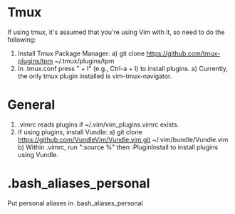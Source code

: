 # Tmux
If using tmux, it's assumed that you're using Vim with it, so need to do the
following:
1) Install Tmux Package Manager:
  a) git clone https://github.com/tmux-plugins/tpm ~/.tmux/plugins/tpm
2) In .tmux.conf press "<prefix> + I" (e.g., Ctrl-a + I) to install plugins.
  a) Currently, the only tmux plugin installed is  vim-tmux-navigator.

# General
1) .vimrc reads plugins if ~/.vim/vim_plugins.vimrc exists.
2) If using plugins, install Vundle:
  a) git clone https://github.com/VundleVim/Vundle.vim.git ~/.vim/bundle/Vundle.vim
  b) Within .vimrc, run ":source %" then :PluginInstall to install plugins using
     Vundle.

# .bash_aliases_personal
Put personal aliases in .bash_aliases_personal
